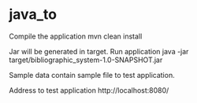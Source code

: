 # java_to
Compile the application 
mvn clean install

Jar will be generated in target.
Run application
java -jar target/bibliographic_system-1.0-SNAPSHOT.jar

Sample data contain sample file to test application.

Address to test application
http://localhost:8080/